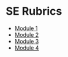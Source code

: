 # SE Rubrics

- [Module 1](./module-1.md)
- [Module 2](./module-2.md)
- [Module 3](./module-3.md)
- [Module 4](./module-4.md)
